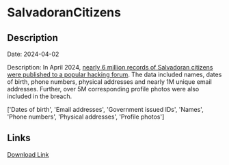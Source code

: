 # SalvadoranCitizens

## Description

Date: 2024-04-02

Description:
In April 2024, <a href="https://protos.com/hacker-doxxes-nearly-every-adult-in-el-salvador/" target="_blank" rel="noopener">nearly 6 million records of Salvadoran citizens were published to a popular hacking forum</a>. The data included names, dates of birth, phone numbers, physical addresses and nearly 1M unique email addresses. Further, over 5M corresponding profile photos were also included in the breach.


['Dates of birth', 'Email addresses', 'Government issued IDs', 'Names', 'Phone numbers', 'Physical addresses', 'Profile photos']

## Links

[Download Link](https://link-to.net/1229997/957.6869404772173/dynamic/?r=aHR0cHM6Ly93d3cubWVkaWFmaXJlLmNvbS92aWV3L2ZOckxmaUxPY05QRGZ2Ny8vZmlsZQ==)